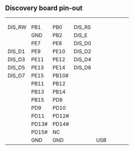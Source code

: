 ## Discovery board pin-out

|        |     |     |        |       |        |    |    |        |
|--------|-----|-----|--------|-------|--------|----|----|--------|
|        |     |     |        |       |        |    |    |        |
|        |     |     |        |       |        |    |    |        |
|        |     |     |        |       |        |    |    |        |
|DIS_RW  |PB1  |PB0  |DIS_RS  |       |        |    |    |        |
|        |GND  |PB2  |DIS_E   |       |        |    |    |        |
|        |PE7  |PE8  |DIS_D0  |       |        |    |    |        |
|DIS_D1  |PE9  |PE10 |DIS_D2  |       |        |    |    |        |
|DIS_D3  |PE11 |PE12 |DIS_D4  |       |        |    |    |        |
|DIS_D5  |PE13 |PE14 |DIS_D6  |       |        |    |    |        |
|DIS_D7  |PE15 |PB10#|        |       |        |    |    |        |
|        |PB11 |PB12 |        |       |        |    |    |        |
|        |PB13 |PB14 |        |       |        |    |    |        |
|        |PB15 |PD8  |        |       |        |    |    |        |
|        |PD9  |PD10 |        |       |        |    |    |        |
|        |PD11 |PD12#|        |       |        |    |    |        |
|        |PD13#|PD14#|        |       |        |    |    |        |
|        |PD15#|NC   |        |       |        |    |    |        |
|        |GND  |GND  |        |  USB  |        |    |    |        |
